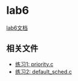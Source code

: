 # lab6

[lab6文档](https://chyyuu.gitbooks.io/ucore_os_docs/content/lab6.html)

## 相关文件

* [练习1: priority.c](/ucore/user/priority_c.md)
* [练习2: default_sched.c](/ucore/schedule/default_sched_c.md)

